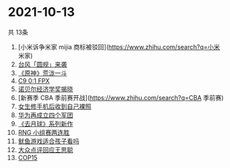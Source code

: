 # 2021-10-13
  共 13条

  <!-- BEGIN -->
  <!-- 最后更新时间:Wed Oct 13 2021 06:12:55 GMT+0000 (Coordinated Universal Time) -->
  1. [小米诉争米家 mijia 商标被驳回](https://www.zhihu.com/search?q=小米 米家)
1. [台风「圆规」来袭](https://www.zhihu.com/search?q=圆规)
1. [《原神》荒泷一斗](https://www.zhihu.com/search?q=原神)
1. [C9 0:1 FPX](https://www.zhihu.com/search?q=FPX)
1. [诺贝尔经济学奖揭晓](https://www.zhihu.com/search?q=诺贝尔经济学奖)
1. [新赛季 CBA 季前赛开战](https://www.zhihu.com/search?q=CBA 季前赛)
1. [女生修手机后收到自己裸照](https://www.zhihu.com/search?q=互联网隐私)
1. [华为再成立四个军团](https://www.zhihu.com/search?q=华为军团)
1. [《去月球》系列新作](https://www.zhihu.com/search?q=影子工厂)
1. [RNG 小组赛两连胜 ](https://www.zhihu.com/search?q=RNG)
1. [鱿鱼游戏适合孩子看吗](https://www.zhihu.com/search?q=鱿鱼游戏)
1. [大众点评回应王思聪](https://www.zhihu.com/search?q=大众点评)
1. [COP15](https://www.zhihu.com/search?q=cop15)
  <!-- END -->
  